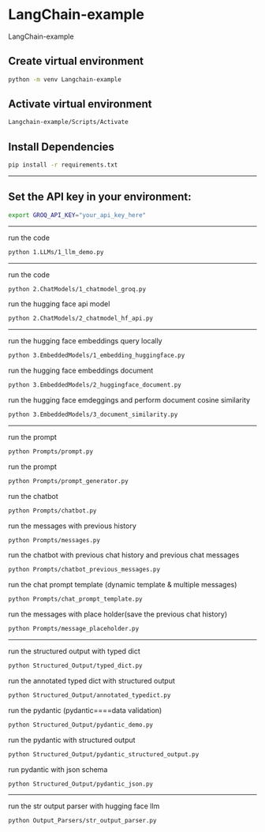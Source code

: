# LangChain-example
LangChain-example

## Create virtual environment
```bash
python -m venv Langchain-example
```

## Activate virtual environment
```bash
Langchain-example/Scripts/Activate
```

## Install Dependencies
```bash 
pip install -r requirements.txt
```
---
## Set the API key in your environment:
```bash
export GROQ_API_KEY="your_api_key_here"
```
---
run the code
```bash
python 1.LLMs/1_llm_demo.py
```
---
run the code
```bash
python 2.ChatModels/1_chatmodel_groq.py
```

run the hugging face api model
```bash
python 2.ChatModels/2_chatmodel_hf_api.py
```
---
run the hugging face embeddings query locally
```bash
python 3.EmbeddedModels/1_embedding_huggingface.py
```

run the hugging face embeddings document
```bash
python 3.EmbeddedModels/2_huggingface_document.py
```

run the hugging face emdeggings and perform document cosine similarity 
```bash
python 3.EmbeddedModels/3_document_similarity.py
```
---
run the prompt
```bash
python Prompts/prompt.py
```

run the prompt
```bash
python Prompts/prompt_generator.py
```

run the chatbot
```bash
python Prompts/chatbot.py
```

run the messages with previous history
```bash
python Prompts/messages.py
```

run the chatbot with previous chat history and previous chat messages
```bash
python Prompts/chatbot_previous_messages.py
```

run the chat prompt template (dynamic template & multiple messages)
```bash
python Prompts/chat_prompt_template.py
```

run the messages with place holder(save the previous chat history)
```bash
python Prompts/message_placeholder.py
```
---

run the structured output with typed dict
```bash
python Structured_Output/typed_dict.py
```

run the annotated typed dict with structured output
```bash
python Structured_Output/annotated_typedict.py
```

run the pydantic (pydantic====data validation)
```bash
python Structured_Output/pydantic_demo.py
```

run the pydantic with structured output
```bash
python Structured_Output/pydantic_structured_output.py
```

run pydantic with json schema
```bash
python Structured_Output/pydantic_json.py
```
---

run the str output parser with hugging face llm
```bash
python Output_Parsers/str_output_parser.py
```



